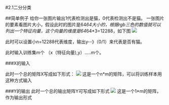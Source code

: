 #2.1二分分类

##简单例子
给你一张图片输出1代表检测出是猫，0代表检测出不是猫。
一张图片的要素看图片大小，假设此时的图片是64*64大小的，根据rgb三色的数值就可以列出一个特征向量，这个向量的维度是64*64*3=12288，如下图
![](https://cdn.jsdelivr.net/gh/tj-messi/picture/%E5%B1%8F%E5%B9%95%E6%88%AA%E5%9B%BE%202024-08-31%20144513.png)

此时可以设置小n=12288代表维度，输出y--》（0/1）来代表是否有猫。

此时输入训练集m个
（x（特征向量),y）.....m个。

###X的输入

此时一个总的矩阵X写成如下形式：
![](https://cdn.jsdelivr.net/gh/tj-messi/picture/1725087056564.png)
这是一个n*m的矩阵，可以将训练样本用这种方式输入

###Y的输出
此时一个总的输出矩阵Y可写成如下形式
![](https://cdn.jsdelivr.net/gh/tj-messi/picture/1725087175785.png)
这是一个1*m的矩阵，作为输出形式

